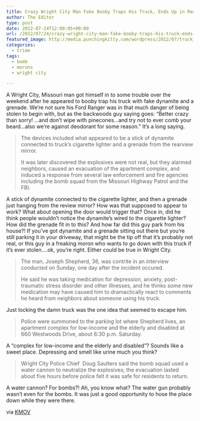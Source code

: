 ```yaml
---
title: Crazy Wright City Man Fake Booby Traps His Truck, Ends Up in Real Jail
author: The Editor
type: post
date: 2012-07-24T12:00:05+00:00
url: /2012/07/24/crazy-wright-city-man-fake-booby-traps-his-truck-ends-up-in-real-jail/
featured_image: http://media.punchingkitty.com/wordpress/2012/07/truck_security.jpg
categories:
  - Crime
tags:
  - bomb
  - morons
  - wright city

---
```

A Wright City, Missouri man got himself in to some trouble over the weekend after he appeared to booby trap his truck with fake dynamite and a grenade. We&#8217;re not sure his Ford Ranger was in that much danger of being stolen to begin with, but as the backwoods guy saying goes: &#8220;Better crazy than sorry! &#8230;and don&#8217;t wipe with pinecones&#8230;and try not to ever comb your beard&#8230;also we&#8217;re against deodorant for some reason.&#8221; It&#8217;s a long saying.

> The devices included what appeared to be a stick of dynamite connected to truck&#8217;s cigarette lighter and a grenade from the rearview mirror.
> 
> It was later discovered the explosives were not real, but they alarmed neighbors, caused an evacuation of the apartment complex, and induced a response from several law enforcement and fire agencies including the bomb squad from the Missouri Highway Patrol and the FBI.

A stick of dynamite connected to the cigarette lighter, and then a grenade just hanging from the review mirror? How was that supposed to appear to work? What about opening the door would trigger that? Once in, did he think people wouldn&#8217;t notice the dynamite&#8217;s wired to the cigarette lighter? How did the grenade fit in to this? And how far did this guy park from his house?! If you&#8217;ve got dynamite and a grenade sitting out there but you&#8217;re still parking it in your driveway, that might be the tip off that it&#8217;s probably not real, or this guy in a freaking moron who wants to go down with this truck if it&#8217;s ever stolen&#8230;.ok, you&#8217;re right. Either could be true in Wright City.

> The man, Joseph Shepherd, 36, was contrite in an interview conducted on Sunday, one day after the incident occured.
> 
> He said he was taking medication for depression, anxiety, post-traumatic stress disorder and other illnesses, and he thinks some new medication may have caused him to dramactically react to comments he heard from neighbors about someone using his truck.

Just locking the damn truck was the one idea that seemed to escape him.

> Police were summoned to the parking lot where Shepherd lives, an apartment complex for low-income and the elderly and disabled at 660 Westwoods Drive, about 6:30 p.m. Saturday.

A &#8220;complex for low-income and the elderly and disabled&#8221;? Sounds like a sweet place. Depressing and smell like urine much you think?

> Wright City Police Chief  Doug Saulters said the bomb squad used a water cannon to neutralize the explosives; the evacuation lasted about five hours before police felt it was safe for residents to return.

A water cannon? For bombs?! Ah, you know what? The water gun probably wasn&#8217;t even for the bombs. It was just a good opportunity to hose the place down while they were there.

via <a href="http://www.kmov.com/news/local/Man-Arrested-Trying-to-Booby-Trap-his-Truck-163488476.html" target="_blank">KMOV</a>